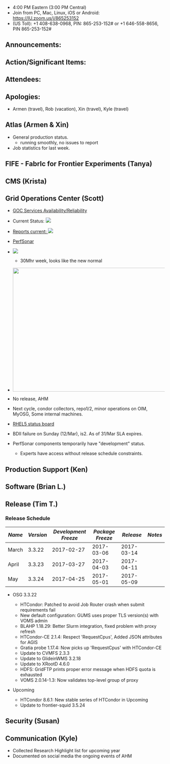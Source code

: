    * 4:00 PM Eastern (3:00 PM Central)
   * Join from PC, Mac, Linux, iOS or Android: https://IU.zoom.us/j/865253152
   * (US Toll): +1 408-638-0968, PIN: 865-253-152# or +1 646-558-8656, PIN 865-253-152#

## Announcements: 

## Action/Significant Items: 

## Attendees: 

## Apologies:
   * Armen (travel), Rob (vacation), Xin (travel), Kyle (travel)

## Atlas (Armen & Xin)  

   * General production status. 
      * running smoothly, no issues to report
   * Job statistics for last week.     


## FIFE - FabrIc for Frontier Experiments (Tanya)

## CMS (Krista)

## Grid Operations Center (Scott)
   * [GOC Services Availability/Reliability](http://tinyurl.com/pre26vw)
   * Current Status: [<img src="http://monitor.grid.iu.edu/availability/production_status.png">](http://monitor.grid.iu.edu/availability/production.html)
   * <a href="http://reports.grid.iu.edu/reports/">Reports current: <img src="http://steige.grid.iu.edu/steige/status_reports.png"></a>
   * [PerfSonar](http://maddash.aglt2.org/maddash-webui/index.cgi?dashboard=OSG\%20Grid\%20Operations\%20Center\%20Test\%20Mesh\%20Config)
   * <img src="http://gratiaweb1.grid.iu.edu/gratiastatic/today/osg_wall_hours.png"/><br>
      * 30Mhr week, looks like the new normal
      
   * <img src="http://osg-flock.grid.iu.edu/monitoring/condor/condor_7day.png" width='630' height='390'  /><br>
   * No release, AHM
   * Next cycle, condor collectors, repo1/2, minor operations on OIM, MyOSG, Some internal machines.
   * [RHEL5 status board](http://monitor.grid.iu.edu/kernel/kernel_overview_el5.html)
   * BDII failure on Sunday (12/Mar), is2. As of 31/Mar SLA expires.
   * PerfSonar components temporarily have "development" status.
      * Experts have access without release schedule constraints.

## Production Support (Ken)

## Software (Brian L.)


## Release (Tim T.)
### Release Schedule
| *Name* | *Version* | *Development Freeze* | *Package Freeze* | *Release* | *Notes* |
| ------ | --------- | -------------------- | ---------------- | --------- | ------- |
| March | 3.3.22 | 2017-02-27 | 2017-03-06 | 2017-03-14 | |
| April | 3.3.23 | 2017-03-27 | 2017-04-03 | 2017-04-11 | |
| May | 3.3.24 | 2017-04-25 | 2017-05-01 | 2017-05-09 | |

   * OSG 3.3.22
      * HTCondor: Patched to avoid Job Router crash when submit requirements fail
      * New default configuration: GUMS uses proper TLS version(s) with VOMS admin
      * BLAHP 1.18.29: Better Slurm integration, fixed problem with proxy refresh
      * HTCondor-CE 2.1.4: Respect 'RequestCpus', Added JSON attributes for AGIS
      * Gratia probe 1.17.4: Now picks up 'RequestCpus' with HTCondor-CE
      * Update to CVMFS 2.3.3
      * Update to GlideinWMS 3.2.18
      * Update to XRootD 4.6.0
      * HDFS: GridFTP prints proper error message when HDFS quota is exhausted
      * VOMS 2.0.14-1.3: Now validates top-level group of proxy

   * Upcoming
      * HTCondor 8.6.1: New stable series of HTCondor in Upcoming
      * Update to frontier-squid 3.5.24

## Security (Susan)

## Communication (Kyle)
   * Collected Research Highlight list for upcoming year
   * Documented on social media the ongoing events of AHM

